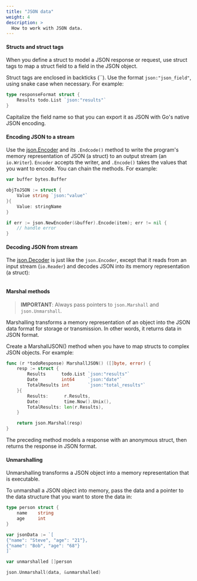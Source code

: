 ```yaml
---
title: "JSON data"
weight: 4
description: >
  How to work with JSON data.
---
```


#### Structs and struct tags

When you define a struct to model a JSON response or request, use struct tags to map a struct field to a field in the JSON object. 

Struct tags are enclosed in backticks (\`\`). Use the format `json:"json_field"`, using snake case when necessary. For example:

```go
type responseFormat struct {
	Results todo.List `json:"results"`
}
```
Capitalize the field name so that you can export it as JSON with Go's native JSON encoding.

#### Encoding JSON to a stream

Use the [json.Encoder](https://pkg.go.dev/encoding/json@go1.19.4#Encoder) and its `.Endcode()` method to write the program's memory representation of JSON (a struct) to an output stream (an `io.Writer`). `Encoder` accepts the writer, and `.Encode()` takes the values that you want to encode. You can chain the methods. For example:

```go
var buffer bytes.Buffer

objToJSON := struct {
    Value string `json:"value"`
}{
    Value: stringName
}

if err := json.NewEncoder(&buffer).Encode(item); err != nil {
    // handle error
}
```

#### Decoding JSON from stream

The [json.Decoder](https://pkg.go.dev/encoding/json@go1.19.4#Decoder) is just like the `json.Encoder`, except that it reads from an input stream (`io.Reader`) and decodes JSON into its memory representation (a struct):

```go

```

#### Marshal methods

> **IMPORTANT**: Always pass pointers to `json.Marshall` and `json.Unmarshall`.

Marshalling transforms a memory representation of an object into the JSON data format for storage or transmission. In other words, it returns data in JSON format.

Create a MarshallJSON() method when you have to map structs to complex JSON objects. For example:

```go
func (r *todoResponse) MarshallJSON() ([]byte, error) {
	resp := struct {
		Results      todo.List `json:"results"`
		Date         int64     `json:"date"`
		TotalResults int       `json:"total_results"`
	}{
		Results:      r.Results,
		Date:         time.Now().Unix(),
		TotalResults: len(r.Results),
	}

	return json.Marshal(resp)
}
```
The preceding method models a response with an anonymous struct, then returns the response in JSON format.


#### Unmarshalling
Unmarshalling transforms a JSON object into a memory representation that is executable.

To unmarshall a JSON object into memory, pass the data and a pointer to the data structure that you want to store the data in:
```go
type person struct {
    name    string
    age     int
}

var jsonData := `[
{"name": "Steve", "age": "21"},
{"name": "Bob", "age": "68"}
]`

var unmarshalled []person

json.Unmarshall(data, &unmarshalled)
```